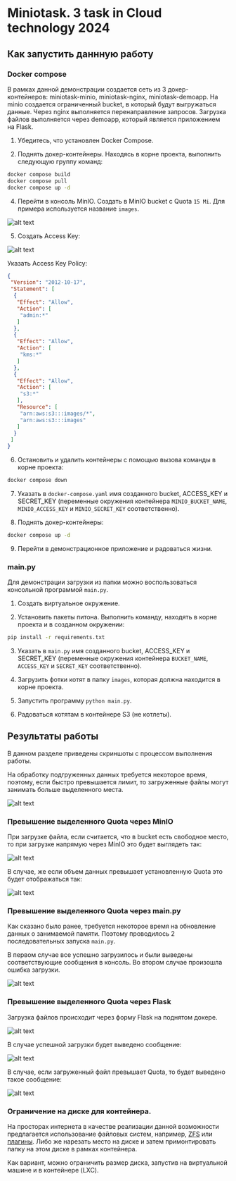 # Miniotask. 3 task in Cloud technology 2024

## Как запустить даннную работу

### Docker compose

В рамках данной демонстрации создается сеть из 3 докер-контейнеров: miniotask-minio, miniotask-nginx, miniotask-demoapp. На minio создается ограниченный bucket, в который будут выгружаться данные. Через nginx выполняется перенаправление запросов. Загрузка файлов выполняется через demoapp, который является приложением на Flask.

1. Убедитесь, что установлен Docker Compose.

3. Поднять докер-контейнеры. Находясь в корне проекта, выполнить следующую группу команд:

```bash
docker compose build
docker compose pull
docker compose up -d
```

4. Перейти в консоль MinIO. Создать в MinIO bucket с Quota `15 Mi`. Для примера используется название `images`.

![alt text](doc/image_2024.png)

5. Создать Access Key:

![alt text](doc/image_2024-12-21_21-10-53.png)

Указать Access Key Policy:

```json
{
 "Version": "2012-10-17",
 "Statement": [
  {
   "Effect": "Allow",
   "Action": [
    "admin:*"
   ]
  },
  {
   "Effect": "Allow",
   "Action": [
    "kms:*"
   ]
  },
  {
   "Effect": "Allow",
   "Action": [
    "s3:*"
   ],
   "Resource": [
    "arn:aws:s3:::images/*",
    "arn:aws:s3:::images"
   ]
  }
 ]
}
```

6. Остановить и удалить контейнеры с помощью вызова команды в корне проекта:

```bash
docker compose down
```

7. Указать в `docker-compose.yaml` имя созданного bucket, ACCESS_KEY и SECRET_KEY (переменные окружения контейнера `MINIO_BUCKET_NAME`, `MINIO_ACCESS_KEY` и `MINIO_SECRET_KEY` соответственно).

8. Поднять докер-контейнеры:

```bash
docker compose up -d
```

9. Перейти в демонстрационное приложение и радоваться жизни.

### main.py

Для демонстрации загрузки из папки можно воспользоваться консольной программой `main.py`.

1. Создать виртуальное окружение.

2. Установить пакеты питона. Выполнить команду, находять в корне проекта и в созданном окружении:

```bash
pip install -r requirements.txt
```

3. Указать в `main.py` имя созданного bucket, ACCESS_KEY и SECRET_KEY (переменные окружения контейнера `BUCKET_NAME`, `ACCESS_KEY` и `SECRET_KEY` соответственно).

4. Загрузить фотки котят в папку `images`, которая должна находится в корне проекта.

5. Запустить программу `python main.py`.

6. Радоваться котятам в контейнере S3 (не котлеты).


## Результаты работы

В данном разделе приведены скриншоты с процессом выполнения работы.

На обработку подгруженных данных требуется некоторое время, поэтому, если быстро превышается лимит, то загруженные файлы могут занимать больше выделенного места.

![alt text](doc/image_2024-12-21_21-12-21.png)

### Превышение выделенного Quota через MinIO

При загрузке файла, если считается, что в bucket есть свободное место, то при загрузке напрямую через MinIO это будет выглядеть так:

![alt text](doc/image_2024-12-21_21-20-33.png)

В случае, же если объем данных превышает установленную Quota это будет отображаться так:

![alt text](doc/image_2024-12-21_21-12-03.png)

### Превышение выделенного Quota через main.py

Как сказано было ранее, требуется некоторое время на обновление данных о занимаемой памяти. Поэтому проводилось 2 последовательных запуска `main.py`.

В первом случае все успешно загрузилось и были выведены соответствующие сообщения в консоль. Во втором случае произошла ошибка загрузки.

![alt text](doc/image_2024-12-21_21-10-08.png)

### Превышение выделенного Quota через Flask

Загрузка файлов происходит через форму Flask на поднятом докере.

![alt text](doc/tg_image_2207668806.png)

В случае успешной загрузки будет выведено сообщение:

![alt text](doc/image_fine.png)

В случае, если загруженный файл превышает Quota, то будет выведено такое сообщение:

![alt text](doc/image_2024-12-22_00-19-18.png)

### Ограничение на диске для контейнера.

На просторах интернета в качестве реализации данной возможности предлагается использование файловых систем, например, [ZFS](https://docs.docker.com/engine/storage/drivers/zfs-driver/#configure-docker-with-the-zfs-storage-driver) или [плагины](https://forums.docker.com/t/how-do-you-limit-volume-storage/71229). Либо же нарезать место на диске и затем примонтировать папку на этом диске в рамках контейнера.

Как вариант, можно ограничить размер диска, запустив на виртуальной машине и в контейнере (LXC).
